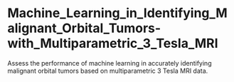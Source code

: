 # Machine_Learning_in_Identifying_Malignant_Orbital_Tumors-with_Multiparametric_3_Tesla_MRI
Assess the performance of machine learning in accurately identifying malignant orbital tumors based on multiparametric 3 Tesla MRI data.
